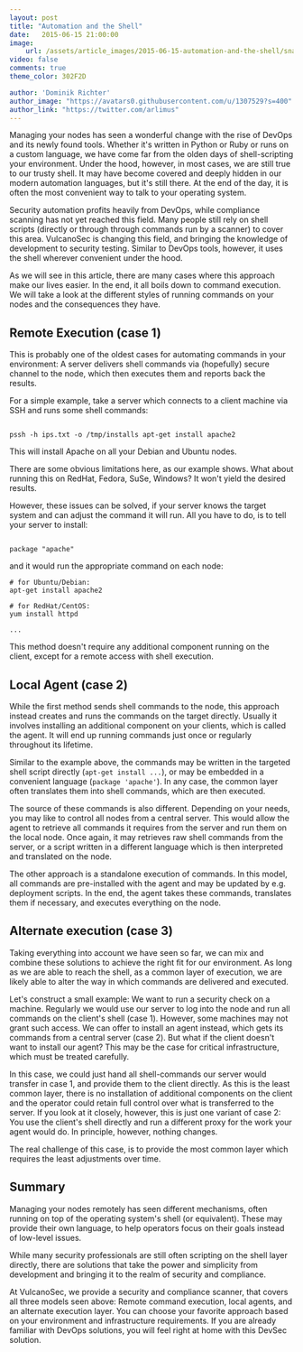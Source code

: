 ```yaml
---
layout: post
title: "Automation and the Shell"
date:   2015-06-15 21:00:00
image:
    url: /assets/article_images/2015-06-15-automation-and-the-shell/snail.m.jpeg
video: false
comments: true
theme_color: 302F2D

author: 'Dominik Richter'
author_image: "https://avatars0.githubusercontent.com/u/1307529?s=400"
author_link: "https://twitter.com/arlimus"
---
```


Managing your nodes has seen a wonderful change with the rise of DevOps and its newly found tools. Whether it's written in Python or Ruby or runs on a custom language, we have come far from the olden days of shell-scripting your environment. Under the hood, however, in most cases, we are still true to our trusty shell. It may have become covered and deeply hidden in our modern automation languages, but it's still there. At the end of the day, it is often the most convenient way to talk to your operating system.

Security automation profits heavily from DevOps, while compliance scanning has not yet reached this field. Many people still rely on shell scripts (directly or through through commands run by a scanner) to cover this area. VulcanoSec is changing this field, and bringing the knowledge of development to security testing. Similar to DevOps tools, however, it uses the shell wherever convenient under the hood.

As we will see in this article, there are many cases where this approach make our lives easier. In the end, it all boils down to command execution. We will take a look at the different styles of running commands on your nodes and the consequences they have.

## Remote Execution (case 1)

This is probably one of the oldest cases for automating commands in your environment: A server delivers shell commands via (hopefully) secure channel to the node, which then executes them and reports back the results.

For a simple example, take a server which connects to a client machine via SSH and runs some shell commands:

<pre><code class="bash">
pssh -h ips.txt -o /tmp/installs apt-get install apache2
</code></pre>

This will install Apache on all your Debian and Ubuntu nodes.

There are some obvious limitations here, as our example shows. What about running this on RedHat, Fedora, SuSe, Windows? It won't yield the desired results.

However, these issues can be solved, if your server knows the target system and can adjust the command it will run. All you have to do, is to tell your server to install:

<pre><code class="ruby">
package "apache"
</code></pre>

and it would run the appropriate command on each node:

<pre><code class="bash"
># for Ubuntu/Debian:
apt-get install apache2

# for RedHat/CentOS:
yum install httpd

...
</code></pre>

This method doesn't require any additional component running on the client, except for a remote access with shell execution.

## Local Agent (case 2)

While the first method sends shell commands to the node, this approach instead creates and runs the commands on the target directly. Usually it involves installing an additional component on your clients, which is called the agent. It will end up running commands just once or regularly throughout its lifetime.

Similar to the example above, the commands may be written in the targeted shell script directly (`apt-get install ...`), or may be embedded in a convenient language (`package 'apache'`). In any case, the common layer often translates them into shell commands, which are then executed.

The source of these commands is also different. Depending on your needs, you may like to control all nodes from a central server. This would allow the agent to retrieve all commands it requires from the server and run them on the local node. Once again, it may retrieves raw shell commands from the server, or a script written in a different language which is then interpreted and translated on the node.

The other approach is a standalone execution of commands. In this model, all commands are pre-installed with the agent and may be updated by e.g. deployment scripts. In the end, the agent takes these commands, translates them if necessary, and executes everything on the node.

## Alternate execution (case 3)

Taking everything into account we have seen so far, we can mix and combine these solutions to achieve the right fit for our environment. As long as we are able to reach the shell, as a common layer of execution, we are likely able to alter the way in which commands are delivered and executed.

Let's construct a small example: We want to run a security check on a machine. Regularly we would use our server to log into the node and run all commands on the client's shell (case 1). However, some machines may not grant such access. We can offer to install an agent instead, which gets its commands from a central server (case 2). But what if the client doesn't want to install our agent? This may be the case for critical infrastructure, which must be treated carefully.

In this case, we could just hand all shell-commands our server would transfer in case 1, and provide them to the client directly. As this is the least common layer, there is no installation of additional components on the client and the operator could retain full control over what is transferred to the server. If you look at it closely, however, this is just one variant of case 2: You use the client's shell directly and run a different proxy for the work your agent would do. In principle, however, nothing changes.

The real challenge of this case, is to provide the most common layer which requires the least adjustments over time.

## Summary

Managing your nodes remotely has seen different mechanisms, often running on top of the operating system's shell (or equivalent). These may provide their own language, to help operators focus on their goals instead of low-level issues.

While many security professionals are still often scripting on the shell layer directly, there are solutions that take the power and simplicity from development and bringing it to the realm of security and compliance.

At VulcanoSec, we provide a security and compliance scanner, that covers all three models seen above: Remote command execution, local agents, and an alternate execution layer. You can choose your favorite approach based on your environment and infrastructure requirements. If you are already familiar with DevOps solutions, you will feel right at home with this DevSec solution.
